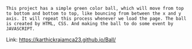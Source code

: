 
	This project has a simple green color ball, which will move from top to bottom and bottom to top, like bouncing from between the x and y axis. It will repeat this process whenever we load the page. The ball is created by HTML, CSS. And making the ball to do some event by JAVASCRIPT.
Link: https://karthickrajamca23.github.io/Ball/
